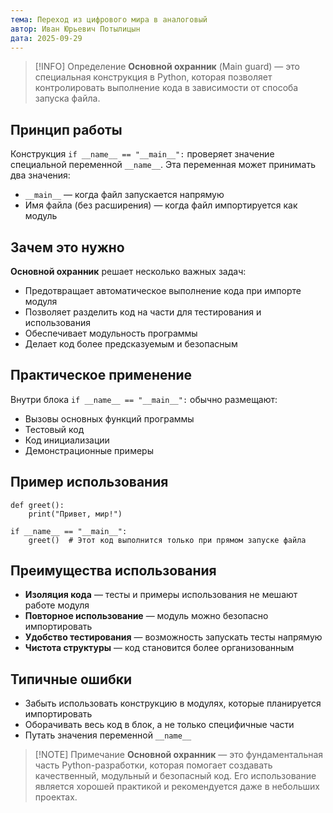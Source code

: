```yaml
---
тема: Переход из цифрового мира в аналоговый
автор: Иван Юрьевич Потылицын
дата: 2025-09-29
---
```


> [!INFO] Определение
> **Основной охранник** (Main guard) — это специальная конструкция в Python, которая позволяет контролировать выполнение кода в зависимости от способа запуска файла.

## Принцип работы

Конструкция `if __name__ == "__main__":` проверяет значение специальной переменной `__name__`. Эта переменная может принимать два значения:
- `__main__` — когда файл запускается напрямую
- Имя файла (без расширения) — когда файл импортируется как модуль

## Зачем это нужно

**Основной охранник** решает несколько важных задач:
- Предотвращает автоматическое выполнение кода при импорте модуля
- Позволяет разделить код на части для тестирования и использования
- Обеспечивает модульность программы
- Делает код более предсказуемым и безопасным

## Практическое применение

Внутри блока `if __name__ == "__main__":` обычно размещают:
- Вызовы основных функций программы
- Тестовый код
- Код инициализации
- Демонстрационные примеры

## Пример использования

```
def greet():
    print("Привет, мир!")

if __name__ == "__main__":
    greet()  # Этот код выполнится только при прямом запуске файла
```

## Преимущества использования

- **Изоляция кода** — тесты и примеры использования не мешают работе модуля
- **Повторное использование** — модуль можно безопасно импортировать
- **Удобство тестирования** — возможность запускать тесты напрямую
- **Чистота структуры** — код становится более организованным

## Типичные ошибки

- Забыть использовать конструкцию в модулях, которые планируется импортировать
- Оборачивать весь код в блок, а не только специфичные части
- Путать значения переменной `__name__`

> [!NOTE] Примечание
> **Основной охранник** — это фундаментальная часть Python-разработки, которая помогает создавать качественный, модульный и безопасный код. Его использование является хорошей практикой и рекомендуется даже в небольших проектах.

